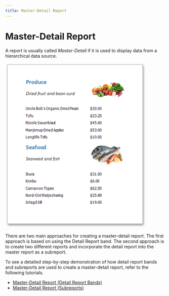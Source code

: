 ```yaml
---
title: Master-Detail Report
---
```

# Master-Detail Report
A report is usually called _Master-Detail_ if it is used to display data from a hierarchical data source.

![eud-subreports-10](../../../../images/Img120292.png)

There are two main approaches for creating a master-detail report. The first approach is based on using the Detail Report band. The second approach is to create two different reports and incorporate the detail report into the master report as a subreport.

To see a detailed step-by-step demonstration of how detail report bands and subreports are used to create a master-detail report, refer to the following tutorials.
* [Master-Detail Report (Detail Report Bands)](../../../../../interface-elements-for-desktop/articles/report-designer/report-designer-for-wpf/report-types/master-detail-report-(detail-report-bands).md)
* [Master-Detail Report (Subreports)](../../../../../interface-elements-for-desktop/articles/report-designer/report-designer-for-wpf/report-types/master-detail-report-(subreports).md)